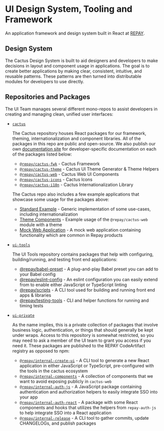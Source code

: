 # UI Design System, Tooling and Framework

An application framework and design system built in React at [REPAY](https://github.com/repaygithub).

## Design System

The Cactus Design System is built to aid designers and developers to make decisions in layout and component usage in applications. The goal is to create better applications by making clear, consistent, intuitive, and reusable patterns. These patterns are then turned into distributable modules for developers to use directly.

## Repositories and Packages

The UI Team manages several different mono-repos to assist developers in creating and managing clean, unified user interfaces:

- [`cactus`](https://github.com/repaygithub/cactus)

    The Cactus repository houses React packages for our framework, theming, internationalization and component libraries. All of the packages in this repo are public and open-source. We also publish our own [documentation site](https://repaygithub.github.io/cactus/) for developer-specific documentation on each of the packages listed below:

    - [`@repay/cactus-fwk`](https://repaygithub.github.io/cactus/framework/) - Cactus Framework
    - [`@repay/cactus-theme`](https://repaygithub.github.io/cactus/theme/) - Cactus UI Theme Generator & Theme Helpers
    - [`@repay/cactus-web`](https://repaygithub.github.io/cactus/components/) - Cactus Web UI Components
    - [`@repay/cactus-icons`](https://repaygithub.github.io/cactus/icons/) - Cactus Icons
    - [`@repay/cactus-i18n`](https://repaygithub.github.io/cactus/internationalization/) - Cactus Internationalization Library

    The Cactus repo also includes a few example applications that showcase some usage for the packages above:

    - [Standard Example](https://github.com/repaygithub/cactus/tree/master/examples/standard) - Generic implementation of some use-cases, including internationalization
    - [Theme Components](https://github.com/repaygithub/cactus/tree/master/examples/theme-components) - Example usage of the `@repay/cactus-web` module with a theme
    - [Mock Web Application](https://github.com/repaygithub/cactus/tree/master/examples/mock-ebpp) - A mock web application containing functionality which are common in Repay products

- [`ui-tools`](https://github.com/repaygithub/ui-tools)

    The UI Tools repository contains packages that help with configuring, building/running, and testing front end applications:

    - [@repay/babel-preset](https://github.com/repaygithub/ui-tools/tree/master/modules/babel-preset) - A plug-and-play Babel preset you can add to your Babel config
    - [@repay/eslint-config](https://github.com/repaygithub/ui-tools/tree/master/modules/eslint-config) - An eslint configuration you can easily extend from to enable either JavaScript or TypeScript linting
    - [@repay/scripts](https://github.com/repaygithub/ui-tools/tree/master/modules/repay-scripts) - A CLI tool used for building and running front end apps & libraries
    - [@repay/testing-tools](https://github.com/repaygithub/ui-tools/tree/master/modules/testing-tools) - CLI and helper functions for running and timing tests

- [`ui-private`](https://github.com/repaygithub/ui-private)

    As the name implies, this is a private collection of packages that involve business logic, authentication, or things that should generally be kept under wraps. Access to this repository is somewhat restricted, so you may need to ask a member of the UI team to grant you access if you need it. These packages are published to the REPAY CodeArtifact registry as opposed to npm:

    - [`@repay/internal-create-ui`](https://github.com/repaygithub/ui-private/tree/master/modules/create-repay-ui) - A CLI tool to generate a new React application in either JavaScript or TypeScript, pre-configured with the tools in the cactus ecosystem
    - [`@repay/internal-components`](https://github.com/repaygithub/ui-private/tree/master/modules/internal-components) - A collection of components that we want to avoid exposing publicly in `cactus-web`
    - [`@repay/internal-auth-js`](https://github.com/repaygithub/ui-private/tree/master/modules/repay-auth-js) - A JavaScript package containing authentication and authorization helpers to easily integrate SSO into your app
    - [`@repay/internal-auth-react`](https://github.com/repaygithub/ui-private/tree/master/modules/repay-auth-react) - A package with some React components and hooks that utilizes the helpers from `repay-auth-js` to help integrate SSO into a React application
    - [`@repay/internal-release`](https://github.com/repaygithub/ui-private/tree/master/modules/repay-release) - A CLI tool to gather commits, update CHANGELOGs, and publish packages
